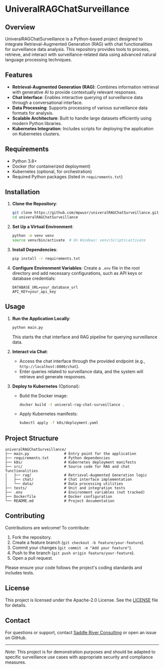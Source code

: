 
# UniveralRAGChatSurveillance

## Overview
UniveralRAGChatSurveillance is a Python-based project designed to integrate Retrieval-Augmented Generation (RAG) with chat functionalities for surveillance data analysis. This repository provides tools to process, retrieve, and interact with surveillance-related data using advanced natural language processing techniques.

## Features
- **Retrieval-Augmented Generation (RAG)**: Combines information retrieval with generative AI to provide contextually relevant responses.
- **Chat Interface**: Enables interactive querying of surveillance data through a conversational interface.
- **Data Processing**: Supports processing of various surveillance data formats for analysis.
- **Scalable Architecture**: Built to handle large datasets efficiently using modern Python libraries.
- **Kubernetes Integration**: Includes scripts for deploying the application on Kubernetes clusters.

## Requirements
- Python 3.8+
- Docker (for containerized deployment)
- Kubernetes (optional, for orchestration)
- Required Python packages (listed in `requirements.txt`)

## Installation
1. **Clone the Repository**:
   ```bash
   git clone https://github.com/mpwusr/univeralRAGChatSurveillance.git
   cd univeralRAGChatSurveillance
   ```

2. **Set Up a Virtual Environment**:
   ```bash
   python -m venv venv
   source venv/bin/activate  # On Windows: venv\Scripts\activate
   ```

3. **Install Dependencies**:
   ```bash
   pip install -r requirements.txt
   ```

4. **Configure Environment Variables**:
   Create a `.env` file in the root directory and add necessary configurations, such as API keys or database credentials:
   ```env
   DATABASE_URL=your_database_url
   API_KEY=your_api_key
   ```

## Usage
1. **Run the Application Locally**:
   ```bash
   python main.py
   ```
   This starts the chat interface and RAG pipeline for querying surveillance data.

2. **Interact via Chat**:
   - Access the chat interface through the provided endpoint (e.g., `http://localhost:8000/chat`).
   - Enter queries related to surveillance data, and the system will retrieve and generate responses.

3. **Deploy to Kubernetes** (Optional):
   - Build the Docker image:
     ```bash
     docker build -t univeral-rag-chat-surveillance .
     ```
   - Apply Kubernetes manifests:
     ```bash
     kubectl apply -f k8s/deployment.yaml
     ```

## Project Structure
```
univeralRAGChatSurveillance/
├── main.py                # Entry point for the application
├── requirements.txt       # Python dependencies
├── k8s/                   # Kubernetes deployment manifests
├── src/                   # Source code for RAG and chat functionalities
│   ├── rag/               # Retrieval-Augmented Generation logic
│   ├── chat/              # Chat interface implementation
│   └── data/              # Data processing utilities
├── tests/                 # Unit and integration tests
├── .env                   # Environment variables (not tracked)
├── Dockerfile             # Docker configuration
└── README.md              # Project documentation
```

## Contributing
Contributions are welcome! To contribute:
1. Fork the repository.
2. Create a feature branch (`git checkout -b feature/your-feature`).
3. Commit your changes (`git commit -m "Add your feature"`).
4. Push to the branch (`git push origin feature/your-feature`).
5. Open a pull request.

Please ensure your code follows the project's coding standards and includes tests.

## License
This project is licensed under the Apache-2.0 License. See the [LICENSE](LICENSE) file for details.

## Contact
For questions or support, contact [Saddle River Consulting](https://saddleriverconsulting.com) or open an issue on GitHub.

---
*Note*: This project is for demonstration purposes and should be adapted to specific surveillance use cases with appropriate security and compliance measures.

